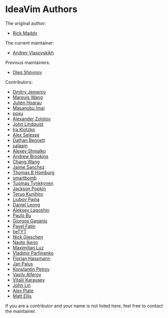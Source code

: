 IdeaVim Authors
===============

The original author:

* [Rick Maddy](mailto:rmaddy@maddyhome.com)

The current maintainer:

* [Andrey Vlasovskikh](mailto:andrey.vlasovskikh@gmail.com)

Previous maintainers:

* [Oleg Shpynov](mailto:oleg.shpynov@jetbrains.com)

Contributors:

* [Dmitry Jemerov](mailto:yole@jetbrains.com)
* [Marquis Wang](mailto:marquis@marquiswang.com)
* [Julien Hoarau](mailto:madgnome@gmail.com)
* [Masanobu Imai](mailto:masanobu.imai@gmail.com)
* [poxu](mailto:poxvuibr@gmail.com)
* [Alexander Zolotov](mailto:alexander.zolotov@jetbrains.com)
* [John Lindquist](mailto:johnlindquist@gmail.com)
* [Ira Klotzko](mailto:iklotzko@ltech.com)
* [Alex Selesse](mailto:alex@selesse.com)
* [Dathan Bennett](mailto:dbennett@palantir.com)
* [salaam](mailto:kphayen@gmail.com)
* [Alexey Shmalko](mailto:rasen.dubi@gmail.com)
* [Andrew Brookins](mailto:a.m.brookins@gmail.com)
* [Chang Wang](mailto:changwang83@gmail.com)
* [Jaime Sanchez](mailto:josejaime.sanchez@gmail.com)
* [Thomas B Homburg](mailto:thomas@homburg.dk)
* [smartbomb](mailto:smartbomb@server.fake)
* [Tuomas Tynkkynen](mailto:tuomas.tynkkynen@iki.fi)
* [Jackson Popkin](mailto:jackson@donorschoose.org)
* [Teruo Kunihiro](mailto:yuyuyu1999@gmail.com)
* [Liubov Paina](mailto:lubashka.994@mail.ru)
* [Daniel Leong](mailto:falcone88@gmail.com)
* [Aleksey Lagoshin](mailto:aleksey@pri-num.com)
* [Paulo Bu](mailto:pbu_98@yahoo.com)
* [Giorgos Gaganis](mailto:gaganis@yahoo.com)
* [Pavel Fatin](mailto:pavel.fatin@jetbrains.com)
* [tieTYT](mailto:tietyt@gmail.com)
* [Nick Gieschen](mailto:nickgieschen@gmail.com)
* [Naoto Ikeno](mailto:ikenox@gmail.com)
* [Maximilian Luz](mailto:qzed@users.noreply.github.com)
* [Vladimir Parfinenko](mailto:vparfinenko@excelsior-usa.com)
* [Florian Hassmann](mailto:hassmann@hwdev.de)
* [Jan Palus](mailto:jpalus@fastmail.com)
* [Konstantin Petrov](mailto:kpetrov@ripe.net)
* [Vasily Alferov](mailto:ya-ikmik2012@yandex.ru)
* [Vitalii Karavaev](mailto:fkve97@gmail.com)
* [John Lin](mailto:johnlinp@gmail.com)
* [Alex Plate](mailto:alexpl292@gmail.com)
* [Matt Ellis](mailto:m.t.ellis@gmail.com)

If you are a contributor and your name is not listed here, feel free to
contact the maintainer.
